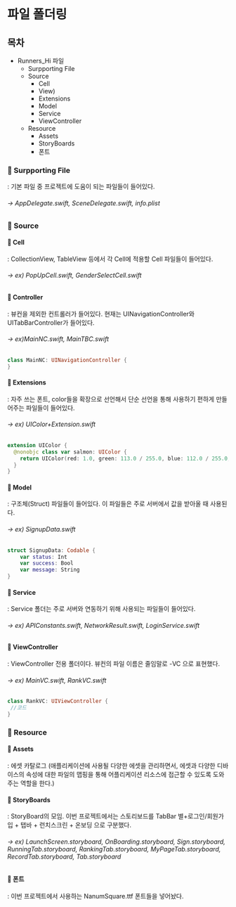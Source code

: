 # 파일 폴더링

## 목차

- Runners_Hi 파일
    - Surpporting File
    - Source
      - Cell
      - View)
      - Extensions
      - Model
      - Service
      - ViewController
    - Resource
      - Assets
      - StoryBoards
      - 폰트
    
### 🍎 Surpporting File
: 기본 파일 중 프로젝트에 도움이 되는 파일들이 들어있다.<br>
###### ->  AppDelegate.swift, SceneDelegate.swift, info.plist

### 🍎 Source
#### 🍏 Cell
: CollectionView, TableView 등에서 각 Cell에 적용할 Cell 파일들이 들어있다. <br>
###### ->  ex) PopUpCell.swift, GenderSelectCell.swift
#### 🍏 Controller
: 뷰컨을 제외한 컨트롤러가 들어있다. 현재는 UINavigationController와 UITabBarController가 들어있다. <br>
###### ->  ex)MainNC.swift, MainTBC.swift
``` swift
class MainNC: UINavigationController {
}
```
#### 🍏 Extensions
: 자주 쓰는 폰트, color들을 확장으로 선언해서 단순 선언을 통해 사용하기 편하게 만들어주는 파일들이 들어있다.   <br>
###### ->  ex) UIColor+Extension.swift
``` swift
extension UIColor {
  @nonobjc class var salmon: UIColor {
    return UIColor(red: 1.0, green: 113.0 / 255.0, blue: 112.0 / 255.0, alpha: 1.0)
  }
} 
```
#### 🍏 Model
: 구조체(Struct) 파일들이 들어있다. 이 파일들은 주로 서버에서 값을 받아올 때 사용된다.
###### ->  ex) SignupData.swift
``` swift
struct SignupData: Codable {
    var status: Int
    var success: Bool
    var message: String
}
```
#### 🍏 Service
: Service 폴더는 주로 서버와 연동하기 위해 사용되는 파일들이 들어있다.
###### ->  ex) APIConstants.swift, NetworkResult.swift, LoginService.swift

#### 🍏 ViewController
: ViewController 전용 폴더이다. 뷰컨의 파일 이름은 줄임말로 -VC 으로 표현했다.
###### ->  ex) MainVC.swift, RankVC.swift
``` swift
class RankVC: UIViewController {
 //코드
}
```

### 🍎 Resource
#### 🍏 Assets
: 에셋 카탈로그 (애플리케이션에 사용될 다양한 에셋을 관리하면서, 에셋과 다양한 디바이스의 속성에 대한 파일의 맵핑을 통해 어플리케이션 리소스에 접근할 수 있도록 도와주는 역할을 한다.)
#### 🍏 StoryBoards
: StoryBoard의 모임. 이번 프로젝트에서는 스토리보드를 TabBar 별+로그인/회원가입 + 탭바 + 런치스크린 + 온보딩 으로 구분했다.
###### ->  ex) LaunchScreen.storyboard, OnBoarding.storyboard, Sign.storyboard, RunningTab.storyboard, RankingTab.storyboard, MyPageTab.storyboard, RecordTab.storyboard, Tab.storyboard
#### 🍏 폰트
: 이번 프로젝트에서 사용하는 NanumSquare.ttf 폰트들을 넣어놨다.
